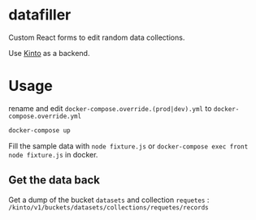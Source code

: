 # datafiller

Custom React forms to edit random data collections.

Use [Kinto](https://kinto.readthedocs.io) as a backend.

# Usage

rename and edit `docker-compose.override.(prod|dev).yml` to `docker-compose.override.yml`

```sh
docker-compose up
```

Fill the sample data with `node fixture.js` or `docker-compose exec front node fixture.js` in docker.

## Get the data back

Get a dump of the bucket `datasets` and collection `requetes` : `/kinto/v1/buckets/datasets/collections/requetes/records`
